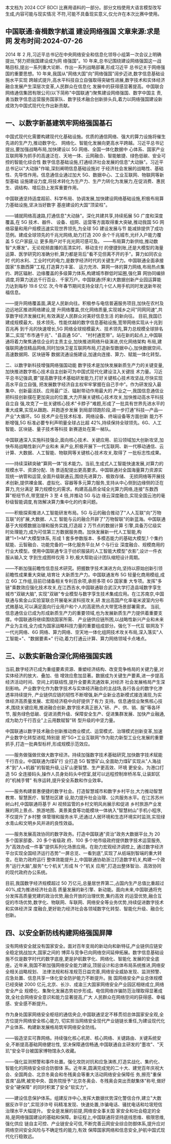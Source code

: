 本文档为 2024 CCF BDCI 比赛用语料的一部分。部分文档使用大语言模型改写生成,内容可能与现实情况 不符,可能不具备现实意义,仅允许在本次比赛中使用。 

## 中国联通:奋楫数字航道 建设网络强国 文章来源:求是网 发布时间:2024-07-26

2014 年 2 月,习近平总书记在中央网络安全和信息化领导小组第一次会议上明确提出,"努力把我国建设成为网 络强国"。10 年来,总书记围绕建设网络强国这一战略目标,提出一系列重大论断、作出一系列战略部署,形成习近平 总书记关于网络强国的重要思想。10 年来,我国从"网络大国"向"网络强国"阔步迈进,数字信息基础设施水平实现 跨越式提升,高水平科技自立自强取得突破性进展,数字技术和实体经济融合发展产生深层次变革,人民群众在信息化 发展中的获得感显著提高。中国联合网络通信集团有限公司(以下简称"中国联通")聚焦建设网络强国、数字中国主 责,勇当数字信息运营服务国家队、数字技术融合创新排头兵,着力以网络强国建设新成效为中国式现代化作出新贡献。

## 一、以数字新基建筑牢网络强国基石

中国式现代化需要构建现代化基础设施。优质的通信网络、强大的算力设施将催生先进的生产力,推动数字化、
网络化、智能化发展向更高水平跨越。习近平总书记提出,要加强战略布局,加快建设以 5G 网络、全国一体化数据中 心体系、国家产业互联网等为抓手的高速泛在、天地一体、云网融合、智能敏捷、绿色低碳、安全可控的智能化综合性 数字信息基础设施,打通经济社会发展的信息"大动脉"。习近平总书记以"大动脉"作喻,深刻阐明信息基础设施对 于经济社会发展的战略性、基础性、先导性作用。信息通信业通过加大 5G、数据中心、工业互联网、物联网等新型基础 设施建设力度,将技术转化为生产力、生产力转化为发展力,在促消费、惠民生、调结构、增后劲上发挥重要作用。

中国联通坚持适度超前、科学布局、协调发展,加快建设网络基础设施,积极布局算力基础设施,坚决当好数字 基座建设的大国"顶梁柱"。

——铺就网络高速路,打通信息"大动脉"。深化共建共享,持续拓展 5G 广度和深度覆盖,在 5G 技术、器件、
设备、组网、运营等方面取得重大突破,推动我国 5G 网络容量和用户规模迅速实现世界领先,为全球 5G 建设发展与节 能减排提供了成功范例。建成全球领先的千兆光网络,助力打造 200 余个千兆城市,光纤入户能力覆盖 5 亿户家庭,让 更多用户对千兆光网可感可及。 ——布局算力新供给,推动数智"大爆发"。无论视频直播的高清实时、移动支付 的便捷到账,还是大模型的海量运算、医学研究的准确分析,算力都是背后"看不见但离不开的手"。算力如同农业时 代的水利、工业时代的电力,是数字经济时代的关键生产力。中国联通全面承接国家"东数西算"工程,打造算力丰富、
运力充沛、算网一体的算力网络,布局热点集约、跨区辐射、边缘覆盖的多级算力体系,构建城市群低时延圈,强化算 网协同编排调度,将算力送达千行百业、千家万户。中国联通(怀来)大数据创新产业园运算能力达到每秒 19.6 亿亿 次,今年春节期间支持全球几十亿人用手机同时发送新年祝福信息。

——提升网络覆盖面,满足人民新向往。积极参与电信普遍服务项目,加快在农村及边远地区推进网络建设,提 升网络覆盖,优化网络质量,实现城乡之间"同网同速",共享数字经济发展红利,有效满足人民群众对美好信息生活 的新向往。 目前,我国已建成规模最大、技术领先、性能优越的数字信息基础设施,宽带网络实现从十兆到百兆再 到千兆的快速增长,5G 网络全球规模最大、技术领先,算力总规模全球排名第二,实现"市市通千兆"、"县县通 5G"、
"村村通宽带"。站在新的起点上,中国联通将着力聚焦通信企业的主责主业,加快推进网络升级演进,优化网络架构 布局,建强联网通信精品网络,同时加快卫星互联网布局,打造新型数据中心,加快数据空间、高速数据网、区块链等 数据流通设施建设,加速向连接、算力、赋能一体化转型。

二、以数字新科技增强网络强国动能 数字技术是加快发展新质生产力的关键变量,加快推进数字核心技术自主创新可为中国式现代化建设注入关键技 术力量。习近平总书记强调,要"提高数字技术基础研发能力,打好关键核心技术攻坚战,尽快实现高水平自立自强, 把发展数字经济自主权牢牢掌握在自己手中"。作为研发投入最集中、创新最活跃、应用最广泛、辐射带动作用最大的 产业之一,我国信息通信业把科技创新摆在更加突出的位置,大力开展关键核心技术攻关,加快推动高水平科技自立自 强,攻克了一批关键核心技术"卡脖子"难题,形成了一批具有世界先进水平的重大成果,实现从跟跑、并跑逐步发展 到局部领跑阶段,进一步打通"科技—产品—产业"大循环。5G 技术产业在技术标准、网络设备、终端设备等方面创新 能力不断增强,5G 标准必要专利声明量全球占比超 42%,持续保持全球领先。6G、人工智能、区块链、量子技术等科技 新赛道处在第一梯队。

中国联通深入实施科技强企,面向核心技术、关键应用、前沿领域加大创新攻坚,加快布局战略性新兴产业和未 来产业,积极开展下一代互联网、新一代移动通信、云计算、大数据、人工智能、物联网等关键核心技术攻关,取得了 一批标志性成果。

——持续深耕突破"算网一体"技术能力。当前,生成式人工智能快速发展,对算力的规模水平、资源分配、场 景适配提出更高要求。中国联通对全国海量算力资源实现统一纳管和运营,全面升级联通云,围绕先进算力、极致存储、 无损网络等开展技术创新,提供裸金属、虚拟化、容器等多元算力服务,支持从中心侧到边缘侧的泛在算力,充分满足 算力规模化的需求。构建高品质全域全光算力网络,连接"东数西算"枢纽节点,带宽提升 3 至 4 倍,并推动 5G 与边 缘云深度融合,实现全国云池的毫秒级智能调度,有效解决算力集中化的约束问题。

——积极探索推进人工智能研发布局。5G 与云的融合推动了"人人互联"向"万物互联"的扩展,大数据、人工 智能与云的融合开辟了"万物智联"的新蓝海。中国联通基于大规模数据治理和服务实践,打造超 2 万节点的数据计算 引擎,具备万亿级实时处理能力,成为可信第三方数据服务商。加快发展新一代人工智能,构建"1+1+M"大模型体系, 形成 1 套多参数版本、多模态能力的基础大模型,1 个集约赋能、云智融合、功能完备的一体化服务平台,M 个与行业 深度融合、规模商用的行业大模型。使用中国联通专注于纺织服装的人工智能大模型"衣影",设计一件衣服从输入文 字到生成图样仅用 3 秒,极大帮助设计团队缩短设计周期。

——不断加强前瞻性信息技术研究。把握数字技术演进方向,坚持以原始创新引领前瞻性成果重大突破,培育壮 大新质生产力。中国联通发布 5G 轻量化商用模组,成立 6G 工作组,目前已储备相关专利百余项,承担多项 6G 国家重 大专项。发挥"多链"乘数效应强化技术攻关,在江西吉水,中国联通联合武汉大学打造县域数字孪生城市"双碳大脑", 实现"双碳"专业模型与数字孪生技术集成应用。在江苏南京,中国联通与紫金山实验室联合开展毫米波科技攻关,研 发出高国产化率毫米波室内分布式微基站,可以满足面向行业用户和个人的高密热点大带宽场景部署需求。 当前, 信息通信业已成为形成新质生产力的重要领域,也为发展新质生产力提供着重要支撑。中国联通将继续围绕国家所需、 产业链供应链所困,以战略性新兴产业和未来产业为主线,全力成为国家战略科技力量的重要组成部分。强化下一代互 联网及下一代光网络、6G 网络、算力网络、空天地一体化组网技术攻关布局,深入落实"人工智能+"、"数据要素×"
行动,着力打通云计算、算力网络领域卡点堵点。

## 三、以数实新融合深化网络强国实践

当前,数字经济已成为重组要素资源、重塑经济结构、改变竞争格局的关键力量,对实体经济的放大、叠加、倍 增效应愈加显著。数据成为关键生产要素,进一步提高经济活动时间、空间上的联结性,提升全要素流通效率,对经济 社会发展格局产生深刻影响。产业数字化作为数字技术与实体经济融合的主战场,各行各业的数字化渗透率持续提升, 产业链供应链的韧性不断增强,新产业新业态新模式接连涌现,为实体经济高质量发展、宏观经济稳中向好提供了有力 支持。信息通信业聚焦核心技术,围绕关键应用,推进融合创新,数字技术真正嵌入"研、产、供、销、服"等各环节, 服务绿色低碳、促进消费升级、保障安全生产、促进集群发展、加快产业融通,成为助力千行百业"上云用数赋智"转 型升级的中坚力量。

中国联通以数字技术融合创新推动商业模式、运营模式、治理模式创新变革,加速产业数字化转型进程,特别是 把"5G+工业互联网"作为助力新型工业化发展的重要抓手,打造一批典型标杆,形成规模示范效应。

——服务做强做优做大数字经济。持续加强数字技术基础研究,加快数字技术赋能千行百业。中国联通为煤矿行 业打造 5G 智慧矿山,全面助力煤矿实现从"人海战术"到"人+机器"的智能升级,让矿山更智慧、生产更高效、环境 更安全。为港口打造 5G 全连接码头,操作人员身处码头中控室,就可以远程控制岸桥吊车,让装卸区的"机械手臂" 有序运转,提升安全系数和作业效率。

——服务构建普惠便捷的数字社会。打造智慧城市和数字乡村平台,大力推动智慧教育、智慧医疗、智慧社区建 设,助力提升社会治理、公共服务水平。在江苏苏州树山村,中国联通将基于 AI 视频监管的乡村文明风尚展示和促进 乡村旅游产业发展的网上景点、旅游地图、美景美食等功能模块一体纳入"智慧树山"手机小程序,不仅提升了乡村整 体管理和服务水平,还通过人居环境和生态环境实时监测,实现绿水青山和文明乡风并进的良性效益。

——服务发展高效协同的数字政务。打造中国联通"资治"政务大数据平台,为 20 多个国家部委、20 多个省级政 府、100 多个地市级政府提供数字技术运营服务,为"高效办成一件事"提供系列化场景应用。在助力宏观经济调控上, 通过数字经济平台实现全国经济运行态势"一屏总览、一看到底",实现了从纸端到智端的重大转变。在助力政府运行 整体效能提升上,中国联通协助浙江打造数字机关,构建一个政务"运行大脑",服务"七个机关",形成 N 个"机关 应用",打造出整体智治、高效协同的现代政府办公系统。

目前,我国数字经济规模超过 50 万亿元,总量居世界第二,占国内生产总值比重超过 40%,成为推进经济社会高 质量发展的新引擎、新动能。面向未来,中国联通将充分发挥高质量党建的政治优势,融合开放的治理优势,集约高效 的运营优势,融合互促的市场优势,数字化、物联网、车联网、网络安全等业务优势,持续促进数字技术和实体经济深 度融合,更好助力经济社会各领域数字化转型、智能化升级、融合化创新。

## 四、以安全新防线构建网络强国屏障

没有网络安全就没有国家安全。面对百年变局的新动向和新特征,产业链供应链安全稳定挑战加大,国家之间的 博弈与竞争已向网络空间延伸拓展。数字信息基础设施不仅是数字时代的数字底座,更是护航数字化、网络化、智能化 发展的安全底座。近年来,我国不断加强网络安全能力建设,顶层设计和总体布局系统推进,网络安全相关战略规划、
法律法规和标准规范日益完善,网络安全威胁发现、监测预警、应急处置、信息共享一体化安全防护能力不断提升。我 国网络安全产业总体规模已经突破 2000 亿元,北京、长沙、成渝三大国家网络安全产业园区相继成立,网络安全产业 规模化、集聚化发展态势初步形成。电信网络诈骗防范治理取得显著成效,全社会网络安全意识和能力显著提高,广大 人民群众在网络空间的获得感、幸福感、安全感不断提升。

作为身处国家网络安全枢纽的通信央企,中国联通坚定不移贯彻总体国家安全观,全方位提升网络安全核心能力, 切实担当网络安全现代产业链链长重任,为建设现代化产业体系、构建新发展格局筑牢网络安全防线。

——锻造坚实可靠网络。持续强化核心机房、核心网络、关键路由、关键系统安全,不断提高基础网络健壮性, 坚决保障通信畅通,中国联通自主研发的"墨攻"、"天玑"安全平台被国家博物馆永久收藏。

——强化监测预警和事件处置。强化攻防对抗和应急演练,打造实战化、集约化、智能化的网络安全综合防御体 系。近年来,圆满完成党的二十大、建党百年庆祝大会、全国两会、北京冬奥会和冬残奥会等重大活动网络安全保障任 务,擦亮"重保首席"品牌,被党中央、国务院授予"北京冬奥会、冬残奥会突出贡献集体"称号,做好安全"硬保障" 的同时积累了安全"软实力"。

——建设信息保护体系。组建反诈中心,发挥大数据优势深化警信合作,建立"大数据反诈平台",实现涉诈号 码精准发现、快速处置,诈骗电话、骚扰电话和垃圾短信治理水平大幅提升。 安全是发展的前提,网络安全事关国 家安全和社会稳定的全局,是网络强国建设的基础和保障。新征程上,中国联通将坚持底线思维、极限思维,强化供应 链自主可控、产业链安全可信,不断完善云网安全综合防御体系,提升应对网络空间安全风险与不确定性的能力,有效 保障国家网络和信息安全,护航中国式现代化行稳致远。